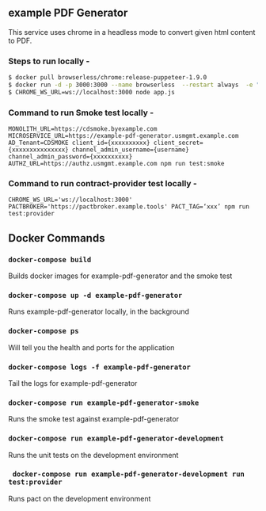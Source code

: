 ## example PDF Generator

This service uses chrome in a headless mode to convert given html content to PDF.

### Steps to run locally -

```sh 
$ docker pull browserless/chrome:release-puppeteer-1.9.0
$ docker run -d -p 3000:3000 --name browserless  --restart always  -e "DEBUG=browserless/chrome"  browserless/chrome:release-puppeteer-1.9.0
$ CHROME_WS_URL=ws://localhost:3000 node app.js
```

### Command to run Smoke test locally -

```
MONOLITH_URL=https://cdsmoke.byexample.com MICROSERVICE_URL=https://example-pdf-generator.usmgmt.example.com AD_Tenant=CDSMOKE client_id={xxxxxxxxxx} client_secret={xxxxxxxxxxxxxxx} channel_admin_username={username} channel_admin_password={xxxxxxxxxx} AUTHZ_URL=https://authz.usmgmt.example.com npm run test:smoke
```

### Command to run contract-provider test locally - 

```
CHROME_WS_URL='ws://localhost:3000' PACTBROKER='https://pactbroker.example.tools' PACT_TAG=‘xxx’ npm run test:provider
```


## Docker Commands

### `docker-compose build`

Builds docker images for example-pdf-generator and the smoke test

### `docker-compose up -d example-pdf-generator`

Runs example-pdf-generator locally, in the background

### `docker-compose ps`

Will tell you the health and ports for the application

### `docker-compose logs -f example-pdf-generator`

Tail the logs for example-pdf-generator

### `docker-compose run example-pdf-generator-smoke`

Runs the smoke test against example-pdf-generator

### `docker-compose run example-pdf-generator-development`

Runs the unit tests on the development environment

### ` docker-compose run example-pdf-generator-development run test:provider`

Runs pact on the development environment
